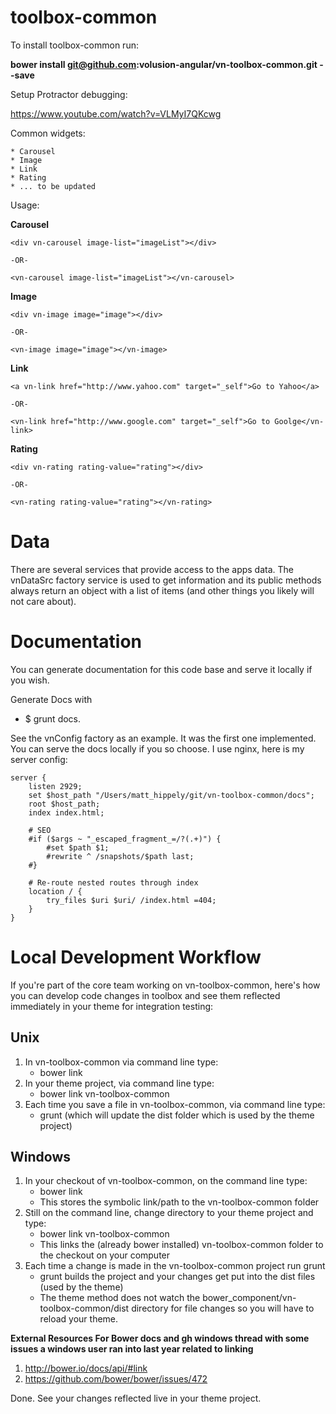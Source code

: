 toolbox-common
==============

To install toolbox-common run:

<strong>bower install git@github.com:volusion-angular/vn-toolbox-common.git  --save</strong>

Setup Protractor debugging:

https://www.youtube.com/watch?v=VLMyI7QKcwg

Common widgets:

    * Carousel
    * Image
    * Link
    * Rating
    * ... to be updated

Usage:

<strong>Carousel</strong>

    <div vn-carousel image-list="imageList"></div>

    -OR-

    <vn-carousel image-list="imageList"></vn-carousel>

<strong>Image</strong>

    <div vn-image image="image"></div>

    -OR-

    <vn-image image="image"></vn-image>

<strong>Link</strong>

    <a vn-link href="http://www.yahoo.com" target="_self">Go to Yahoo</a>

    -OR-

    <vn-link href="http://www.google.com" target="_self">Go to Goolge</vn-link>

<strong>Rating</strong>

    <div vn-rating rating-value="rating"></div>

    -OR-

    <vn-rating rating-value="rating"></vn-rating>


# Data
There are several services that provide access to the apps data. The vnDataSrc factory service is used to get information and its public methods always return an object with a list of items (and other things you likely will not care about).

# Documentation
You can generate documentation for this code base and serve it locally if you wish.

Generate Docs with

* $ grunt docs.

See the vnConfig factory as an example. It was the first one implemented.
You can serve the docs locally if you so choose. I use nginx, here is my server config:

    server {
        listen 2929;
        set $host_path "/Users/matt_hippely/git/vn-toolbox-common/docs";
        root $host_path;
        index index.html;

        # SEO
        #if ($args ~ "_escaped_fragment_=/?(.+)") {
            #set $path $1;
            #rewrite ^ /snapshots/$path last;
        #}

        # Re-route nested routes through index
        location / {
            try_files $uri $uri/ /index.html =404;
        }
    }

# Local Development Workflow

If you're part of the core team working on vn-toolbox-common, here's how you can develop code changes in toolbox and see them reflected immediately in your theme for integration testing:

## Unix

1. In vn-toolbox-common via command line type:
    - bower link
2. In your theme project, via command line type:
    - bower link vn-toolbox-common
3. Each time you save a file in vn-toolbox-common, via command line type: 
    - grunt (which will update the dist folder which is used by the theme project)
    
## Windows
1. In your checkout of vn-toolbox-common, on the command line type:
    - bower link
    - This stores the symbolic link/path to the vn-toolbox-common folder 
2. Still on the command line, change directory to your theme project and type:
    - bower link vn-toolbox-common
    - This links the (already bower installed) vn-toolbox-common folder to the checkout on your computer
3. Each time a change is made in the vn-toolbox-common project run grunt
    - grunt builds the project and your changes get put into the dist files (used by the theme)
    - The theme method does not watch the bower_component/vn-toolbox-common/dist directory for file changes so you will have to reload your theme.
    
**External Resources For Bower docs and gh windows thread with some issues a windows user ran into last year related to linking**

1. http://bower.io/docs/api/#link
2. https://github.com/bower/bower/issues/472


Done. See your changes reflected live in your theme project.
